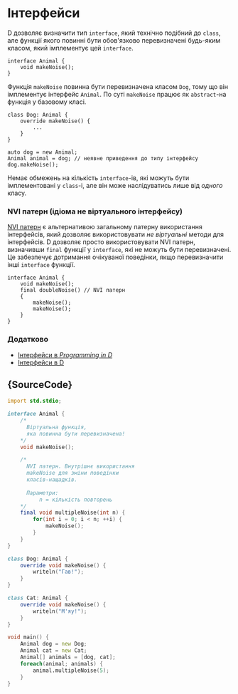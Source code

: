 # Інтерфейси

D дозволяє визначити тип `interface`, який технічно подібний до `class`,
але функції якого повинні бути обов'язково перевизначені будь-яким
класом, який імплементує цей `interface`.

    interface Animal {
        void makeNoise();
    }

Функція `makeNoise` повинна бути перевизначена класом `Dog`, тому що
він імплементує інтерфейс `Animal`.
По суті `makeNoise` працює як `abstract`-на функція у базовому класі.

    class Dog: Animal {
        override makeNoise() {
            ...
        }
    }

    auto dog = new Animal;
    Animal animal = dog; // неявне приведення до типу інтерфейсу
    dog.makeNoise();

Немає обмежень на кількість `interface`-ів, які можуть бути
імплементовані у `class`-і, але він може наслідуватись лише від
*одного* класу.

### NVI патерн (ідіома не віртуального інтерфейсу)

[NVI патерн](https://en.wikipedia.org/wiki/Non-virtual_interface_pattern)
є альтернативою загальному патерну використання інтерфейсів, який
дозволяє використовувати _не віртуальні_ методи для інтерфейсів.
D дозволяє просто використовувати NVI патерн, визначивши `final`
функції у `interface`, які не можуть бути перевизначені. Це забезпечує
дотримання очікуваної поведінки, якщо перевизначити інші `interface`
функції.

    interface Animal {
        void makeNoise();
        final doubleNoise() // NVI патерн
        {
            makeNoise();
            makeNoise();
        }
    }

### Додатково

- [Інтерфейси в _Programming in D_](http://ddili.org/ders/d.en/interface.html)
- [Інтерфейси в D](https://dlang.org/spec/interface.html)

## {SourceCode}

```d
import std.stdio;

interface Animal {
    /*
      Віртуальна функція,
      яка повинна бути перевизначена!
    */
    void makeNoise();

    /*
      NVI патерн. Внутрішнє використання
      makeNoise для зміни поведінки
      класів-нащадків.
    
      Параметри: 
          n = кількість повторень
    */
    final void multipleNoise(int n) {
        for(int i = 0; i < n; ++i) {
            makeNoise();
        }
    }
}

class Dog: Animal {
    override void makeNoise() {
        writeln("Гав!");
    }
}

class Cat: Animal {
    override void makeNoise() {
        writeln("М'яу!");
    }
}

void main() {
    Animal dog = new Dog;
    Animal cat = new Cat;
    Animal[] animals = [dog, cat];
    foreach(animal; animals) {
        animal.multipleNoise(5);
    }
}
```
